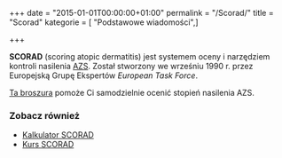 +++
date = "2015-01-01T00:00:00+01:00"
permalink = "/Scorad/"
title = "Scorad"
kategorie = [ "Podstawowe wiadomości",]

+++

**SCORAD** (scoring atopic dermatitis) jest systemem oceny i narzędziem kontroli
nasilenia [AZS](/atopedia/AZS "wikilink"). Został stworzony we wrześniu 1990 r.
przez Europejską Grupę Ekspertów *European Task Force*.

[Ta
broszura](http://www.fondation-dermatite-atopique.org/sites/default/files/polonaisPo-Scorad.pdf)
pomoże Ci samodzielnie ocenić stopień nasilenia AZS.

### Zobacz również

-   [Kalkulator SCORAD](http://adserver.sante.univ-nantes.fr/Compute.html)
-   [Kurs SCORAD](http://adserver.sante.univ-nantes.fr/Scorad_Course/Course.html)
